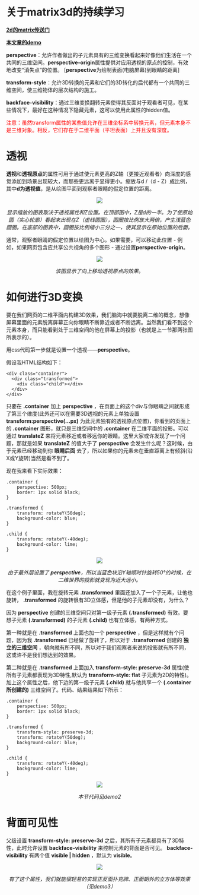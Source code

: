 # 关于matrix3d的持续学习

**[2d的matrix传送门](https://zhuanlan.zhihu.com/p/74279787)**

**[本文章的demo](https://ztachi.github.io/learn-matrix3d/src/)**

**perspective**：允许作者做出的子元素具有的三维变换看起来好像他们生活在一个共同的三维空间。**perspective-origin**属性提供对应用透视的原点的控制，有效地改变“消失点”的位置。
[**perspective**为绘制表面(电脑屏幕)到眼睛的距离]

**transform-style**：允许3D转换的元素和它们的3D转化的后代都有一个共同的三维空间，使三维物体的层次结构的施工。

**backface-visibility**：通过三维变换翻转元素使得其反面对于观看者可见，在某些情况下，最好在这种情况下隐藏元素，这可以使用此属性的hidden值。

<font color=red>注意：虽然transform属性的某些值允许在三维坐标系中转换元素，但元素本身不是三维对象。相反，它们存在于二维平面（平坦表面）上并且没有深度。</font>

# 透视
**透视**和**透视原点**的属性可用于通过使元素更高的Z轴（更接近观看者）向深度的感觉添加到场景出现较大，而那些更远离于显得更小。缩放与d /（d - Z）成比例，其中**d为透视值**，是从绘图平面到观察者眼睛的假定位置的距离。  

<p align="center"><img src="https://ztachi.github.io/learn-matrix3d/src/noteImages/perspective_distance.png"></p>

_<p align="center">显示缩放的图表取决于透视属性和Z位置。在顶部图中，Z是d的一半。为了使原始圆（实心轮廓）看起来出现在Z（虚线圆圈），圆圈按比例放大两倍，产生浅蓝色圆圈。在底部的图表中，圆圈按比例缩小三分之一，使其显示在原始位置的后面。</p>_  

通常，观察者眼睛的假定位置以绘图为中心。如果需要，可以移动此位置 - 例如，如果网页包含应共享公共视角的多个图形 - 通过设置**perspective-origin**。  

<p align="center"><img src="https://ztachi.github.io/learn-matrix3d/src/noteImages/perspective_origin.png"></p>

_<p align="center">该图显示了向上移动透视原点的效果。</p>_

# 如何进行3D变换
要在我们网页的二维平面内构建3D效果，我们脑海中就要脱离二维的概念，想像屏幕里面的元素脱离屏幕正向你眼睛不断靠近或者不断远离。当然我们看不到这个元素本身，而只能看到处于三维空间的他在屏幕上的投影（也就是上一节那两张图所表示的）。

用css代码第一步就是设置一个透视——**perspective**。

假设我HTML结构如下：
```
<div class="container">
  <div class="transformed">
    <div class="child"></div>
  </div>
</div>
 ```
只要在 **.container** 加上 **perspective** ，在页面上的这个div与你眼睛之间就形成了第三个维度(此外还可以在需要3D透视的元素上单独设置 **transform:perspective(...px)** 为此元素独有的透视原点位置)，你看到的页面上的 **.container** 图形，就只是三维空间中的 **.container** 在二维平面的投影。可以通过 **translateZ** 来将元素移近或者移远你的眼睛。这里大家或许发现了一个问题，那就是如果 **translateZ** 的值大于了 **perspective** 会发生什么呢？这时候，由于元素已经移动到你 **眼睛后面** 去了，所以如果你的元素未在垂直距离上有倾斜(沿X或Y旋转)当然是看不到了。

现在我来看下实际效果：
```
.container {
    perspective: 500px;
    border: 1px solid black;
}

.transformed {
    transform: rotateY(50deg);
    background-color: blue;
}

.child {
    transform: rotateY(-40deg);
    background-color: lime;
}
```

<p align="center"><img src="https://ztachi.github.io/learn-matrix3d/src/noteImages/s1.png"></p>

_<p align="center">由于最外层设置了 **perspective**，所以当蓝色块沿Y轴顺时针旋转50°的时候，在二维世界的投影就变现为近大远小。</p>_


在这个例子里面，我在旋转元素 **.transformed** 里面还加入了一个子元素，让他也旋转， **.transformed** 的旋转很有3D立体感，但是他的子元素却没有，为什么？

因为 **perspective** 创建的三维空间只对第一级子元素 **(.transformed)** 有效。要想子元素 **(.transformed)** 的子元素 **(.child)** 也有立体感，有两种方式。

第一种就是在 **.transformed** 上面也加一个 **perspective** ，但是这样就有个问题，因为我 **.transformed** 已经做了旋转了，所以对于 **.transformed** 创建的 **独立的三维空间** ，朝向就有所不同，所以对于我们观察者来说的投影就有所不同，这或许不是我们想达到的效果。

第二种就是在 **.transformed** 上面加入 **transform-style: preserve-3d** 属性(使所有子元素都表现为3D特性,默认为 **transform-style: flat** 子元素为2D的特性)。加上这个属性之后，他下边的第一级子元素 **(.child)** 就与他共享一个 **(.container所创建的)** 三维空间了。代码、结果结果如下所示：

```
.container {
    perspective: 500px;
    border: 1px solid black;
}

.transformed {
    transform-style: preserve-3d;
    transform: rotateY(50deg);
    background-color: blue;
}

.child {
    transform: rotateY(-40deg);
    background-color: lime;
}
```

<p align="center"><img src="https://ztachi.github.io/learn-matrix3d/src/noteImages/s2.png"></p>

_<p align="center">本节代码见demo2</p>_

# 背面可见性
父级设置 **transform-style: preserve-3d** 之后，其所有子元素都具有了3D特性，此时允许设置 **backface-visibility** 来控制元素的背面是否可见。 **backface-visibility** 有两个值 **visible | hidden** ，默认为 **visible**。
<p align="center"><img src="https://ztachi.github.io/learn-matrix3d/src/noteImages/s3.png"></p>

_<p align="center">有了这个属性，我们就能很轻易的实现正反面扑克牌、正面朝外的立方体等效果（见demo3）</p>_
